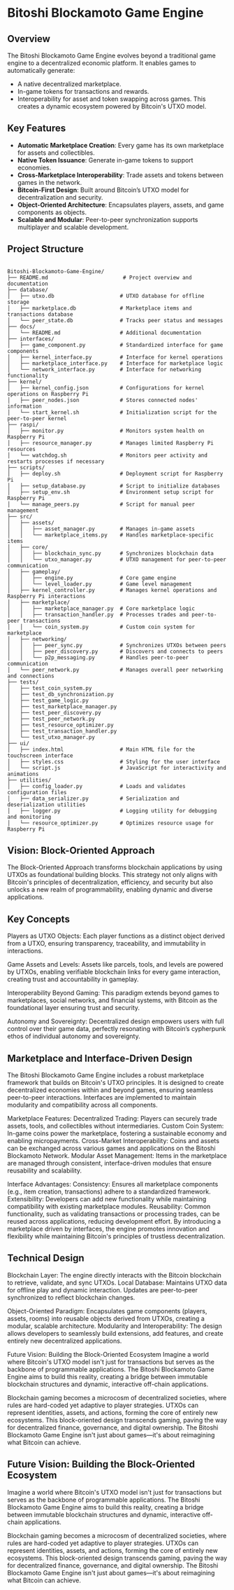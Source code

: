 # Bitoshi Blockamoto Game Engine

## Overview

The Bitoshi Blockamoto Game Engine evolves beyond a traditional game engine to a decentralized economic platform. It enables games to automatically generate:
- A native decentralized marketplace.
- In-game tokens for transactions and rewards.
- Interoperability for asset and token swapping across games.
This creates a dynamic ecosystem powered by Bitcoin's UTXO model.

## Key Features

- **Automatic Marketplace Creation**: Every game has its own marketplace for assets and collectibles.
- **Native Token Issuance**: Generate in-game tokens to support economies.
- **Cross-Marketplace Interoperability**: Trade assets and tokens between games in the network.
- **Bitcoin-First Design**: Built around Bitcoin’s UTXO model for decentralization and security.
- **Object-Oriented Architecture**: Encapsulates players, assets, and game components as objects.
- **Scalable and Modular**: Peer-to-peer synchronization supports multiplayer and scalable development.

## Project Structure

```plaintext

Bitoshi-Blockamoto-Game-Engine/
├── README.md                        # Project overview and documentation
├── database/
│   ├── utxo.db                     # UTXO database for offline storage
│   ├── marketplace.db              # Marketplace items and transactions database
│   └── peer_state.db               # Tracks peer status and messages
├── docs/
│   └── README.md                   # Additional documentation
├── interfaces/
│   ├── game_component.py           # Standardized interface for game components
│   ├── kernel_interface.py         # Interface for kernel operations
│   ├── marketplace_interface.py    # Interface for marketplace logic
│   └── network_interface.py        # Interface for networking functionality
├── kernel/
│   ├── kernel_config.json          # Configurations for kernel operations on Raspberry Pi
│   ├── peer_nodes.json             # Stores connected nodes' information
│   └── start_kernel.sh             # Initialization script for the peer-to-peer kernel
├── raspi/
│   ├── monitor.py                  # Monitors system health on Raspberry Pi
│   ├── resource_manager.py         # Manages limited Raspberry Pi resources
│   └── watchdog.sh                 # Monitors peer activity and restarts processes if necessary
├── scripts/
│   ├── deploy.sh                   # Deployment script for Raspberry Pi
│   ├── setup_database.py           # Script to initialize databases
│   ├── setup_env.sh                # Environment setup script for Raspberry Pi
│   └── manage_peers.py             # Script for manual peer management
├── src/
│   ├── assets/
│   │   ├── asset_manager.py        # Manages in-game assets
│   │   └── marketplace_items.py    # Handles marketplace-specific items
│   ├── core/
│   │   ├── blockchain_sync.py      # Synchronizes blockchain data
│   │   └── utxo_manager.py         # UTXO management for peer-to-peer communication
│   ├── gameplay/
│   │   ├── engine.py               # Core game engine
│   │   └── level_loader.py         # Game level management
│   ├── kernel_controller.py        # Manages kernel operations and Raspberry Pi interactions
│   ├── marketplace/
│   │   ├── marketplace_manager.py  # Core marketplace logic
│   │   ├── transaction_handler.py  # Processes trades and peer-to-peer transactions
│   │   └── coin_system.py          # Custom coin system for marketplace
│   ├── networking/
│   │   ├── peer_sync.py            # Synchronizes UTXOs between peers
│   │   ├── peer_discovery.py       # Discovers and connects to peers
│   │   └── p2p_messaging.py        # Handles peer-to-peer communication
│   └── peer_network.py             # Manages overall peer networking and connections
├── tests/
│   ├── test_coin_system.py
│   ├── test_db_synchronization.py
│   ├── test_game_logic.py
│   ├── test_marketplace_manager.py
│   ├── test_peer_discovery.py
│   ├── test_peer_network.py
│   ├── test_resource_optimizer.py
│   ├── test_transaction_handler.py
│   └── test_utxo_manager.py
├── ui/
│   ├── index.html                  # Main HTML file for the touchscreen interface
│   ├── styles.css                  # Styling for the user interface
│   └── script.js                   # JavaScript for interactivity and animations
├── utilities/
│   ├── config_loader.py            # Loads and validates configuration files
│   ├── data_serializer.py          # Serialization and deserialization utilities
│   ├── logger.py                   # Logging utility for debugging and monitoring
│   └── resource_optimizer.py       # Optimizes resource usage for Raspberry Pi

```
## Vision: Block-Oriented Approach

The Block-Oriented Approach transforms blockchain applications by using UTXOs as foundational building blocks. This strategy not only aligns with Bitcoin's principles of decentralization, efficiency, and security but also unlocks a new realm of programmability, enabling dynamic and diverse applications.

## Key Concepts

Players as UTXO Objects: Each player functions as a distinct object derived from a UTXO, ensuring transparency, traceability, and immutability in interactions. 

Game Assets and Levels: Assets like parcels, tools, and levels are powered by UTXOs, enabling verifiable blockchain links for every game interaction, creating trust and accountability in gameplay. 

Interoperability Beyond Gaming: This paradigm extends beyond games to marketplaces, social networks, and financial systems, with Bitcoin as the foundational layer ensuring trust and security. 

Autonomy and Sovereignty: Decentralized design empowers users with full control over their game data, perfectly resonating with Bitcoin’s cypherpunk ethos of individual autonomy and sovereignty.

##  Marketplace and Interface-Driven Design
The Bitoshi Blockamoto Game Engine includes a robust marketplace framework that builds on Bitcoin's UTXO principles. It is designed to create decentralized economies within and beyond games, ensuring seamless peer-to-peer interactions. Interfaces are implemented to maintain modularity and compatibility across all components.

Marketplace Features:
Decentralized Trading: Players can securely trade assets, tools, and collectibles without intermediaries.
Custom Coin System: In-game coins power the marketplace, fostering a sustainable economy and enabling micropayments.
Cross-Market Interoperability: Coins and assets can be exchanged across various games and applications on the Bitoshi Blockamoto Network.
Modular Asset Management: Items in the marketplace are managed through consistent, interface-driven modules that ensure reusability and scalability.

Interface Advantages:
Consistency: Ensures all marketplace components (e.g., item creation, transactions) adhere to a standardized framework.
Extensibility: Developers can add new functionality while maintaining compatibility with existing marketplace modules.
Reusability: Common functionality, such as validating transactions or processing trades, can be reused across applications, reducing development effort.
By introducing a marketplace driven by interfaces, the engine promotes innovation and flexibility while maintaining Bitcoin's principles of trustless decentralization.

## Technical Design

Blockchain Layer: The engine directly interacts with the Bitcoin blockchain to retrieve, validate, and sync UTXOs.
Local Database: Maintains UTXO data for offline play and dynamic interaction. Updates are peer-to-peer synchronized to reflect blockchain changes.

Object-Oriented Paradigm: Encapsulates game components (players, assets, rooms) into reusable objects derived from UTXOs, creating a modular, scalable architecture.
Modularity and Interoperability: The design allows developers to seamlessly build extensions, add features, and create entirely new decentralized applications.

Future Vision: Building the Block-Oriented Ecosystem
Imagine a world where Bitcoin's UTXO model isn't just for transactions but serves as the backbone of programmable applications. The Bitoshi Blockamoto Game Engine aims to build this reality, creating a bridge between immutable blockchain structures and dynamic, interactive off-chain applications.

Blockchain gaming becomes a microcosm of decentralized societies, where rules are hard-coded yet adaptive to player strategies.
UTXOs can represent identities, assets, and actions, forming the core of entirely new ecosystems.
This block-oriented design transcends gaming, paving the way for decentralized finance, governance, and digital ownership.
The Bitoshi Blockamoto Game Engine isn't just about games—it's about reimagining what Bitcoin can achieve.

## Future Vision: Building the Block-Oriented Ecosystem

Imagine a world where Bitcoin's UTXO model isn't just for transactions but serves as the backbone of programmable applications. The Bitoshi Blockamoto Game Engine aims to build this reality, creating a bridge between immutable blockchain structures and dynamic, interactive off-chain applications.

Blockchain gaming becomes a microcosm of decentralized societies, where rules are hard-coded yet adaptive to player strategies.
UTXOs can represent identities, assets, and actions, forming the core of entirely new ecosystems.
This block-oriented design transcends gaming, paving the way for decentralized finance, governance, and digital ownership.
The Bitoshi Blockamoto Game Engine isn't just about games—it's about reimagining what Bitcoin can achieve.


